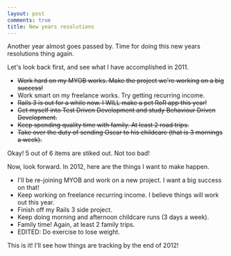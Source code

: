 ```yaml
---
layout: post
comments: true
title: New years resolutions
---
```

Another year almost goes passed by. Time for doing this new years resolutions thing again.

Let's look back first, and see what I have accomplished in 2011.

* <del>Work hard on my MYOB works. Make the project we're working on a big success!</del>
* Work smart on my freelance works. Try getting recurring income.
* <del>Rails 3 is out for a while now. I WILL make a pet RoR app this year!</del>
* <del>Get myself into Test Driven Development and study Behaviour Driven Development.</del>
* <del>Keep spending quality time with family. At least 2 road trips.</del>
* <del>Take over the duty of sending Oscar to his childcare (that is 3 mornings a week).</del>

Okay! 5 out of 6 items are stiked out. Not too bad!

Now, look forward. In 2012, here are the things I want to make happen.

* I'll be re-joining MYOB and work on a new project. I want a big success on that!
* Keep working on freelance recurring income. I believe things will work out this year.
* Finish off my Rails 3 side project.
* Keep doing morning and afternoon childcare runs (3 days a week).
* Family time! Again, at least 2 family trips.
* EDITED: Do exercise to lose weight.

This is it! I'll see how things are tracking by the end of 2012!